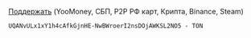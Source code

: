 <a href="https://zelenka.guru/payment/balance-transfer?user_id=6276044&hold=1&from_card=1&_noRedirect=1">Поддержать</a> (YooMoney, СБП, P2P РФ карт, Крипта, Binance, Steam)

```md
UQANvULx1xY1h4cAfkGjnHE-NwBWroerI2nsDOjAWKSL2NO5 - TON
```
